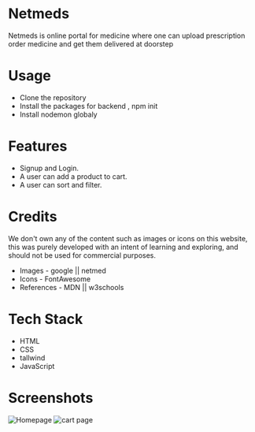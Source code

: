 # Netmeds
Netmeds is online portal for medicine where one can upload prescription order medicine and get them delivered at doorstep
# Usage
* Clone the repository
* Install the packages for backend , npm init
* Install nodemon globaly
# Features
* Signup and Login.
* A user can add a product to cart.
* A user can sort and filter.

# Credits
We don't own any of the content such as images or icons on this website, this was purely developed with an intent of learning and exploring, and should not be used for commercial purposes.
* Images - google || netmed
* Icons - FontAwesome 
* References - MDN || w3schools
# Tech Stack 
* HTML
* CSS
* tallwind
* JavaScript


# Screenshots
![Homepage](https://user-images.githubusercontent.com/55179496/158882536-2600beab-10e2-4697-8609-aef17f9935e5.png)
![cart page](https://user-images.githubusercontent.com/55179496/158882792-c4c2b06d-1c7f-4581-a4cf-3e491f98f93b.png)


